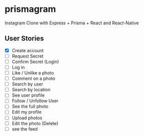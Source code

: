 # prismagram

Instagram Clone with Express + Prisma + React and React-Native

## User Stories

- [x] Create account
- [ ] Request Secret
- [ ] Confirm Secret (Login)
- [ ] Log in
- [ ] Like / Unlike a photo
- [ ] Comment on a photo
- [ ] Search by user
- [ ] Search by location
- [ ] See user profile
- [ ] Follow / Unfollow User
- [ ] See the full photo
- [ ] Edit my profile
- [ ] Upload photos
- [ ] Edit the photo (Delete)
- [ ] see the feed